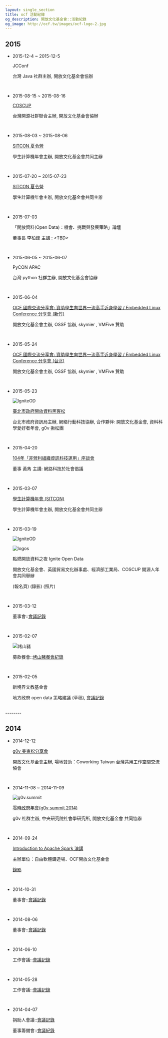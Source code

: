 ```yaml
---
layout: single_section
title: ocf 活動紀錄
og_description: 開放文化基金會::活動紀錄
og_image: http://ocf.tw/images/ocf-logo-2.jpg
---
```


## 2015

* 2015-12-4 ~ 2015-12-5

    JCConf

    台灣 Java 社群主辦, 開放文化基金會協辦

    <br>

* 2015-08-15 ~ 2015-08-16

    [COSCUP](http://coscup.org)

    台灣開源社群聯合主辦, 開放文化基金會協辦

    <br>

* 2015-08-03 ~ 2015-08-06

    [SITCON 夏令營](http://sitcon.camp/2015/)

    學生計算機年會主辦, 開放文化基金會共同主辦

    <br>

* 2015-07-20 ~ 2015-07-23

    [SITCON 夏令營](http://sitcon.camp/2015/)

    學生計算機年會主辦, 開放文化基金會共同主辦

    <br>

* 2015-07-03

    「開放資料(Open Data)：機會、挑戰與發展策略」論壇

    董事長 李柏鋒 主講 : &lt;TBD&gt;

    <br>

* 2015-06-05 ~ 2015-06-07

    PyCON APAC

    台灣 python 社群主辦, 開放文化基金會協辦

    <br>

* 2015-06-04

    [OCF 國際交流分享會: 資助學生向世界一流高手近身學習 / Embedded Linux Conference 分享會 (新竹)](http://ocf.tw/events/elc2015/)

    開放文化基金會主辦, OSSF 協辦, skymier , VMFive 贊助

    <br>

* 2015-05-24

    [OCF 國際交流分享會: 資助學生向世界一流高手近身學習 / Embedded Linux Conference 分享會 (台北)](http://ocf.tw/events/elc2015/)

    開放文化基金會主辦, OSSF 協辦, skymier , VMFive 贊助

    <br>

* 2015-05-23

    ![IgniteOD](https://ocf.neticrm.tw/sites/ocf.neticrm.tw/files/u8/0505-hei_ke_song_huo_dong_-banner.jpg)

    [臺北市政府開放資料黑客松](http://hackathon.data.taipei/)

    台北市政府資訊局主辦, 網絡行動科技協辦, 合作夥伴: 開放文化基金會, 資料科學愛好者年會, g0v 揪松團

    <br>

* 2015-04-20

    [104年「非營利組織資訊科技運用」座談會](http://apply.frontier.org.tw/2015/introduce.htm)

    董事 黃雋 主講: 網路科技於社會倡議

    <br>

* 2015-03-07

    [學生計算機年會 (SITCON)](http://sitcon.org/2015/#/)

    學生計算機年會主辦, 開放文化基金會共同主辦

    <br>

* 2015-03-19

    ![IgniteOD](https://lh3.googleusercontent.com/-zKkxBNsehQU/VRgnqAbTvXI/AAAAAAAAANI/toincSgLOi4/w816-h545-no/DSC_1841.JPG)

    ![logos](https://fbcdn-sphotos-b-a.akamaihd.net/hphotos-ak-xfp1/v/t1.0-9/11008067_1548953028713961_4503813259168192084_n.jpg?oh=a4b07d126f0a7943dbff341b7f589dc4&oe=55C09172&__gda__=1443249186_104899d8579fba4ebb2da10453a75d36)

    點燃開放資料之夜 Ignite Open Data

    開放文化基金會、英國貿易文化辦事處、經濟部工業局、COSCUP 開源人年會共同舉辦

    (報名頁) (錄影) (照片)

    <br>

* 2015-03-12

    董事會::[會議記錄](https://drive.google.com/file/d/0B3LuzeRY0rWtM3ZsRGVCbTRKTVE/view?usp=sharing)

    <br>

* 2015-02-07

    ![烤山豬](https://fbcdn-sphotos-c-a.akamaihd.net/hphotos-ak-xpf1/v/t1.0-9/p720x720/10959591_10202326260596791_1631272429997435210_n.jpg?oh=7992318623be9937059606e4ff338742&oe=55C7477A&__gda__=1440098668_e8c4912d69bb45886df37ddb9b4d53b7)

    募款餐會::[烤山豬餐會紀錄](https://ocf-tw.hackpad.com/2015-02-07-Party--REAMH2Ulrbx)

    <br>

* 2015-02-05

    新境界文教基金會

    地方政府 open data 策略建議 (草稿), [會議記錄](https://smartcity.hackpad.com/A.-Hackathon--VEDXba5WDu4)

<br>
--------
<br>

## 2014
* 2014-12-12

    [g0v 美東松分享會](http://ocftw.kktix.cc/events/1212ocf)

    開放文化基金會主辦, 場地贊助：Coworking Taiwan 台灣共用工作空間交流協會

    <br>

* 2014-11-08 ~ 2014-11-09

    ![g0v.summit](https://scontent-sjc.xx.fbcdn.net/hphotos-xpa1/t31.0-8/p720x720/10583067_793660514008570_2933450257237484784_o.png)

    [零時政府年會(g0v summit 2014)](http://summit.g0v.tw/zh-TW/)

    g0v 社群主辦, 中央研究院社會學研究所, 開放文化基金會 共同協辦

    <br>

* 2014-09-24

    [Introduction to Apache Spark 演講](http://ocftw.kktix.cc/events/0924spark)

    主辦單位：自由軟體鑄造場、OCF開放文化基金會

    [錄影](https://www.youtube.com/watch?v=HV5UecjI4hI&feature=youtu.be&list=PLuW7NCGvKlyVGjKlW9w8oxDiQFMaJ0JZN)

    <br>

* 2014-10-31

    董事會::[會議記錄](https://docs.google.com/document/d/1HekMPpwwlDK0VKqd_Rj8QfOyMVJ84h5scfj8U-4tkvY/edit?usp=sharing)

    <br>


* 2014-08-06

    董事會::[會議記錄](https://docs.google.com/document/d/1T0lR9Lcthqw1d2UOXBBEyOgDAA6b5JyGX-3p8aLcK8U/edit?usp=sharing)

    <br>


* 2014-06-10

    工作會議::[會議記錄](https://ocf-tw.hackpad.com/610-OCF--px6TtlvptWv)

    <br>

* 2014-05-28

    工作會議::[會議記錄](https://ocf-tw.hackpad.com/528-OCF--GXbbUNYBtuS)

    <br>

* 2014-04-07

    捐助人會議::[會議記錄](https://ocf-tw.hackpad.com/MYzSdIkHe0X)

    董事籌備會::[會議紀錄](https://ocf-tw.hackpad.com/hX7x0JLv1sb)

    <br>
<br>
<br>
